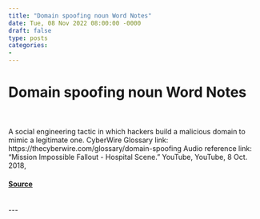 ```yaml
---
title: "Domain spoofing noun Word Notes"
date: Tue, 08 Nov 2022 08:00:00 -0000
draft: false
type: posts
categories: 
- 
---
```

# Domain spoofing noun Word Notes

<br/>

<br/>
A social engineering tactic in which hackers build a malicious domain to mimic a legitimate one. CyberWire Glossary link: https://thecyberwire.com/glossary/domain-spoofing Audio reference link: “Mission Impossible Fallout - Hospital Scene.” YouTube, YouTube, 8 Oct. 2018,

#### [Source](https://thecyberwire.com/podcasts/word-notes/121/notes)

<br/>
---
